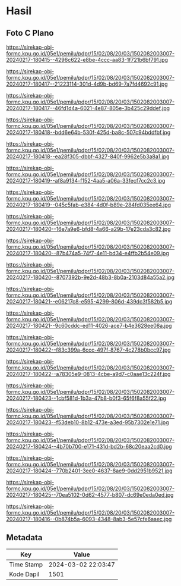 # Hasil

## Foto C Plano

https://sirekap-obj-formc.kpu.go.id/05e1/pemilu/pdpr/15/02/08/20/03/1502082003007-20240217-180415--4296c622-e8be-4ccc-aa83-1f721b6bf791.jpg

https://sirekap-obj-formc.kpu.go.id/05e1/pemilu/pdpr/15/02/08/20/03/1502082003007-20240217-180417--21223114-301d-4d9b-bd69-7a7fd4692c91.jpg

https://sirekap-obj-formc.kpu.go.id/05e1/pemilu/pdpr/15/02/08/20/03/1502082003007-20240217-180417--46fd1d4a-6021-4e87-805e-3b425c29ddef.jpg

https://sirekap-obj-formc.kpu.go.id/05e1/pemilu/pdpr/15/02/08/20/03/1502082003007-20240217-180418--bdd6e64b-530f-425d-ba8c-507c94bddfbf.jpg

https://sirekap-obj-formc.kpu.go.id/05e1/pemilu/pdpr/15/02/08/20/03/1502082003007-20240217-180418--ea28f305-dbbf-4327-840f-9962e5b3a8a1.jpg

https://sirekap-obj-formc.kpu.go.id/05e1/pemilu/pdpr/15/02/08/20/03/1502082003007-20240217-180419--af8a9134-f152-4aa5-a06a-33fecf7cc2c3.jpg

https://sirekap-obj-formc.kpu.go.id/05e1/pemilu/pdpr/15/02/08/20/03/1502082003007-20240217-180419--045c5fab-e384-4d0f-b89e-284fd035ee64.jpg

https://sirekap-obj-formc.kpu.go.id/05e1/pemilu/pdpr/15/02/08/20/03/1502082003007-20240217-180420--16e7a9e6-bfd8-4a66-a29b-17e23cda3c82.jpg

https://sirekap-obj-formc.kpu.go.id/05e1/pemilu/pdpr/15/02/08/20/03/1502082003007-20240217-180420--87b474a5-74f7-4e11-bd34-e4ffb2b54e09.jpg

https://sirekap-obj-formc.kpu.go.id/05e1/pemilu/pdpr/15/02/08/20/03/1502082003007-20240217-180420--8707392b-9e2d-48b3-8b0a-2103d84a55a2.jpg

https://sirekap-obj-formc.kpu.go.id/05e1/pemilu/pdpr/15/02/08/20/03/1502082003007-20240217-180421--e06217c8-e595-4299-806d-439dc3f582b5.jpg

https://sirekap-obj-formc.kpu.go.id/05e1/pemilu/pdpr/15/02/08/20/03/1502082003007-20240217-180421--9c60cddc-ed11-4026-ace7-b4e3628ee08a.jpg

https://sirekap-obj-formc.kpu.go.id/05e1/pemilu/pdpr/15/02/08/20/03/1502082003007-20240217-180422--f83c399a-6ccc-497f-8767-4c278b0bcc97.jpg

https://sirekap-obj-formc.kpu.go.id/05e1/pemilu/pdpr/15/02/08/20/03/1502082003007-20240217-180422--a78305e9-0813-4cbe-a9d7-c0aae13c224f.jpg

https://sirekap-obj-formc.kpu.go.id/05e1/pemilu/pdpr/15/02/08/20/03/1502082003007-20240217-180423--1cbf581d-1b3a-47b8-b0f3-65f6f8a55f22.jpg

https://sirekap-obj-formc.kpu.go.id/05e1/pemilu/pdpr/15/02/08/20/03/1502082003007-20240217-180423--f53deb10-8b12-473e-a3ed-95b7302e1e71.jpg

https://sirekap-obj-formc.kpu.go.id/05e1/pemilu/pdpr/15/02/08/20/03/1502082003007-20240217-180424--4b70b700-e171-431d-bd2b-68c20eaa2cd0.jpg

https://sirekap-obj-formc.kpu.go.id/05e1/pemilu/pdpr/15/02/08/20/03/1502082003007-20240217-180424--770b2401-3ee0-4637-8ae9-0dd2951b9521.jpg

https://sirekap-obj-formc.kpu.go.id/05e1/pemilu/pdpr/15/02/08/20/03/1502082003007-20240217-180425--70ea5102-0d62-4577-b807-dc69e0eda0ed.jpg

https://sirekap-obj-formc.kpu.go.id/05e1/pemilu/pdpr/15/02/08/20/03/1502082003007-20240217-180416--0b874b5a-6093-4348-8ab3-5e57cfe6aaec.jpg


## Metadata

| Key        | Value               |
| ---------- | ------------------- |
| Time Stamp | 2024-03-02 22:03:47 |
| Kode Dapil | 1501                |



